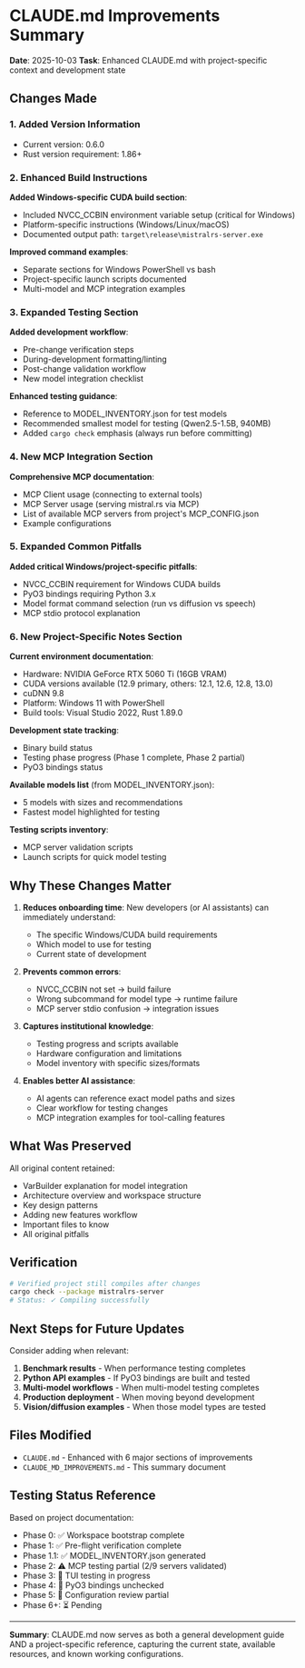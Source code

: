# CLAUDE.md Improvements Summary

**Date**: 2025-10-03
**Task**: Enhanced CLAUDE.md with project-specific context and development state

## Changes Made

### 1. Added Version Information
- Current version: 0.6.0
- Rust version requirement: 1.86+

### 2. Enhanced Build Instructions

**Added Windows-specific CUDA build section**:
- Included NVCC_CCBIN environment variable setup (critical for Windows)
- Platform-specific instructions (Windows/Linux/macOS)
- Documented output path: `target\release\mistralrs-server.exe`

**Improved command examples**:
- Separate sections for Windows PowerShell vs bash
- Project-specific launch scripts documented
- Multi-model and MCP integration examples

### 3. Expanded Testing Section

**Added development workflow**:
- Pre-change verification steps
- During-development formatting/linting
- Post-change validation workflow
- New model integration checklist

**Enhanced testing guidance**:
- Reference to MODEL_INVENTORY.json for test models
- Recommended smallest model for testing (Qwen2.5-1.5B, 940MB)
- Added `cargo check` emphasis (always run before committing)

### 4. New MCP Integration Section

**Comprehensive MCP documentation**:
- MCP Client usage (connecting to external tools)
- MCP Server usage (serving mistral.rs via MCP)
- List of available MCP servers from project's MCP_CONFIG.json
- Example configurations

### 5. Expanded Common Pitfalls

**Added critical Windows/project-specific pitfalls**:
- NVCC_CCBIN requirement for Windows CUDA builds
- PyO3 bindings requiring Python 3.x
- Model format command selection (run vs diffusion vs speech)
- MCP stdio protocol explanation

### 6. New Project-Specific Notes Section

**Current environment documentation**:
- Hardware: NVIDIA GeForce RTX 5060 Ti (16GB VRAM)
- CUDA versions available (12.9 primary, others: 12.1, 12.6, 12.8, 13.0)
- cuDNN 9.8
- Platform: Windows 11 with PowerShell
- Build tools: Visual Studio 2022, Rust 1.89.0

**Development state tracking**:
- Binary build status
- Testing phase progress (Phase 1 complete, Phase 2 partial)
- PyO3 bindings status

**Available models list** (from MODEL_INVENTORY.json):
- 5 models with sizes and recommendations
- Fastest model highlighted for testing

**Testing scripts inventory**:
- MCP server validation scripts
- Launch scripts for quick model testing

## Why These Changes Matter

1. **Reduces onboarding time**: New developers (or AI assistants) can immediately understand:
   - The specific Windows/CUDA build requirements
   - Which model to use for testing
   - Current state of development

2. **Prevents common errors**:
   - NVCC_CCBIN not set → build failure
   - Wrong subcommand for model type → runtime failure
   - MCP server stdio confusion → integration issues

3. **Captures institutional knowledge**:
   - Testing progress and scripts available
   - Hardware configuration and limitations
   - Model inventory with specific sizes/formats

4. **Enables better AI assistance**:
   - AI agents can reference exact model paths and sizes
   - Clear workflow for testing changes
   - MCP integration examples for tool-calling features

## What Was Preserved

All original content retained:
- VarBuilder explanation for model integration
- Architecture overview and workspace structure
- Key design patterns
- Adding new features workflow
- Important files to know
- All original pitfalls

## Verification

```bash
# Verified project still compiles after changes
cargo check --package mistralrs-server
# Status: ✓ Compiling successfully
```

## Next Steps for Future Updates

Consider adding when relevant:
1. **Benchmark results** - When performance testing completes
2. **Python API examples** - If PyO3 bindings are built and tested
3. **Multi-model workflows** - When multi-model testing completes
4. **Production deployment** - When moving beyond development
5. **Vision/diffusion examples** - When those model types are tested

## Files Modified

- `CLAUDE.md` - Enhanced with 6 major sections of improvements
- `CLAUDE_MD_IMPROVEMENTS.md` - This summary document

## Testing Status Reference

Based on project documentation:
- Phase 0: ✅ Workspace bootstrap complete
- Phase 1: ✅ Pre-flight verification complete
- Phase 1.1: ✅ MODEL_INVENTORY.json generated
- Phase 2: ⚠️ MCP testing partial (2/9 servers validated)
- Phase 3: 🔄 TUI testing in progress
- Phase 4: 🔄 PyO3 bindings unchecked
- Phase 5: 🔄 Configuration review partial
- Phase 6+: ⏳ Pending

---

**Summary**: CLAUDE.md now serves as both a general development guide AND a project-specific reference, capturing the current state, available resources, and known working configurations.
